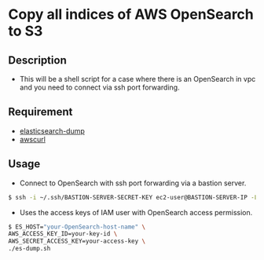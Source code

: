 # Copy all indices of AWS OpenSearch to S3

## Description

- This will be a shell script for a case where there is an OpenSearch in vpc and you need to connect via ssh port forwarding.

## Requirement

- [elasticsearch-dump](https://github.com/elasticsearch-dump/elasticsearch-dump)
- [awscurl](https://github.com/okigan/awscurl)

## Usage

- Connect to OpenSearch with ssh port forwarding via a bastion server.

```bash
$ ssh -i ~/.ssh/BASTION-SERVER-SECRET-KEY ec2-user@BASTION-SERVER-IP -L 9200:OPEN_SEARCH_HOST:443
```

- Uses the access keys of IAM user with OpenSearch access permission.

```bash
$ ES_HOST="your-OpenSearch-host-name" \
AWS_ACCESS_KEY_ID=your-key-id \
AWS_SECRET_ACCESS_KEY=your-access-key \
./es-dump.sh
```
